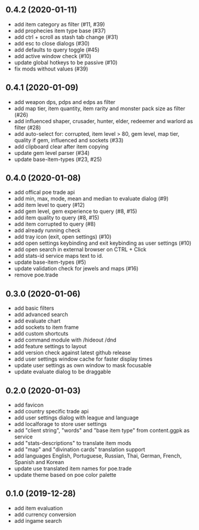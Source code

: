 ## 0.4.2 (2020-01-11)

* add item category as filter (#11, #39)
* add prophecies item type base (#37)
* add ctrl + scroll as stash tab change (#31)
* add esc to close dialogs (#30)
* add defaults to query toggle (#45)
* add active window check (#10)
* update global hotkeys to be passive (#10)
* fix mods without values (#39)

## 0.4.1 (2020-01-09)

* add weapon dps, pdps and edps as filter
* add map tier, item quantity, item rarity and monster pack size as filter (#26)
* add influenced shaper, crusader, hunter, elder, redeemer and warlord as filter (#28)
* add auto-select for: corrupted, item level > 80, gem level, map tier, quality if gem, influenced and sockets (#33)
* add clipboard clear after item copying
* update gem level parser (#34)
* update base-item-types (#23, #25)

## 0.4.0 (2020-01-08)

* add offical poe trade api
* add min, max, mode, mean and median to evaluate dialog (#9)
* add item level to query (#12)
* add gem level, gem experience to query (#8, #15)
* add item quality to query (#8, #15)
* add item corrupted to query (#8)
* add already running check
* add tray icon (exit, open settings) (#10)
* add open settings keybinding and exit keybinding as user settings (#10)
* add open search in external browser on CTRL + Click
* add stats-id service maps text to id.
* update base-item-types (#5)
* update validation check for jewels and maps (#16)
* remove poe.trade

## 0.3.0 (2020-01-06)

* add basic filters
* add advanced search
* add evaluate chart
* add sockets to item frame
* add custom shortcuts
* add command module with /hideout /dnd
* add feature settings to layout
* add version check against latest github release
* add user settings window cache for faster display times
* update user settings as own window to mask focusable
* update evaluate dialog to be draggable

## 0.2.0 (2020-01-03)

* add favicon
* add country specific trade api
* add user settings dialog with league and language
* add localforage to store user settings
* add "client string", "words" and "base item type" from content.ggpk as service
* add "stats-descriptions" to translate item mods
* add "map" and "divination cards" translation support
* add languages English, Portuguese, Russian, Thai, German, French, Spanish and Korean
* update use translated item names for poe.trade
* update theme based on poe color palette

## 0.1.0 (2019-12-28)

* add item evaluation
* add currency conversion
* add ingame search
